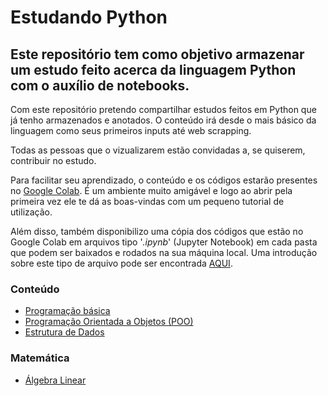 # Estudando Python
## Este repositório tem como objetivo armazenar um estudo feito acerca da linguagem Python com o auxílio de notebooks.

Com este repositório pretendo compartilhar estudos feitos em Python que já tenho armazenados e anotados.
O conteúdo irá desde o mais básico da linguagem como seus primeiros inputs até web scrapping.

Todas as pessoas que o vizualizarem estão convidadas a, se quiserem, contribuir no estudo. 

Para facilitar seu aprendizado, o conteúdo e os códigos estarão presentes no [Google Colab](https://colab.research.google.com/?utm_source=scs-index). É um ambiente muito amigável e logo ao abrir pela primeira vez ele te dá as boas-vindas com um pequeno tutorial de utilização.

Além disso, também disponibilizo uma cópia dos códigos que estão no Google Colab em arquivos tipo '*.ipynb*' (Jupyter Notebook) em cada pasta que podem ser baixados e rodados na sua máquina local.
Uma introdução sobre este tipo de arquivo pode ser encontrada [AQUI](https://letscode.com.br/blog/introducao-ao-jupyter-notebook).

### Conteúdo

- [Programação básica](/programacao_basica)
- [Programação Orientada a Objetos (POO)](/orientacao_a_objetos)
- [Estrutura de Dados](/estrutura_de_dados)

### Matemática
- [Álgebra Linear](/algebra_linear)
